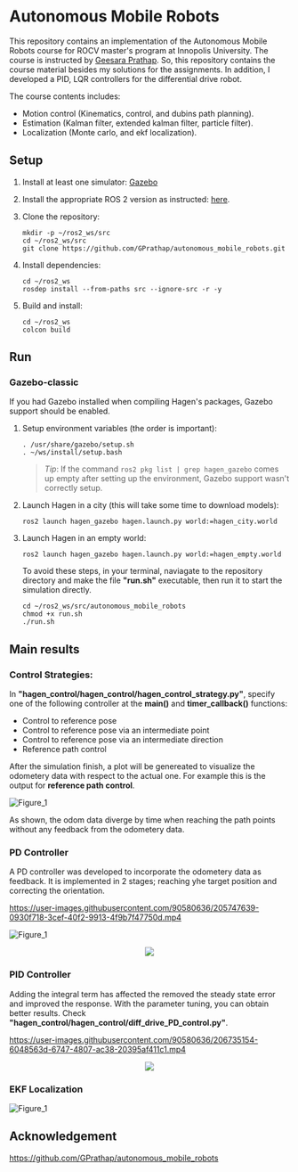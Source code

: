 # Autonomous Mobile Robots

This repository contains an implementation of the Autonomous Mobile Robots course for ROCV master's program at Innopolis University. The course is instructed by [Geesara Prathap](https://github.com/GPrathap). So, this repository contains the course material besides my solutions for the assignments. In addition, I developed a PID, LQR controllers for the differential drive robot. 

The course contents includes:
- Motion control (Kinematics, control, and dubins path planning).
- Estimation (Kalman filter, extended kalman filter, particle filter).
- Localization (Monte carlo, and ekf localization).

## Setup

1. Install at least one simulator:
   [Gazebo](http://gazebosim.org/tutorials?cat=install) 

2. Install the appropriate ROS 2 version as instructed:
   [here](https://index.ros.org/doc/ros2/Installation/Linux-Install-Debians/).

3. Clone the repository:
    
       mkdir -p ~/ros2_ws/src
       cd ~/ros2_ws/src
       git clone https://github.com/GPrathap/autonomous_mobile_robots.git

4. Install dependencies:

       cd ~/ros2_ws
       rosdep install --from-paths src --ignore-src -r -y

5. Build and install:

       cd ~/ros2_ws
       colcon build

## Run

### Gazebo-classic

If you had Gazebo installed when compiling Hagen's packages, Gazebo support should be enabled.

1. Setup environment variables (the order is important):

       . /usr/share/gazebo/setup.sh
       . ~/ws/install/setup.bash

   > *Tip*: If the command `ros2 pkg list | grep hagen_gazebo` comes up empty after setting up the environment, 
     Gazebo support wasn't correctly setup.

2. Launch Hagen in a city (this will take some time to download models):

       ros2 launch hagen_gazebo hagen.launch.py world:=hagen_city.world

3. Launch Hagen in an empty world:

       ros2 launch hagen_gazebo hagen.launch.py world:=hagen_empty.world
        
   To avoid these steps, in your terminal, naviagate to the repository directory and make the file **"run.sh"** executable, then run it to start the simulation directly.
    
       cd ~/ros2_ws/src/autonomous_mobile_robots
       chmod +x run.sh
       ./run.sh


## Main results

### Control Strategies:
In **"hagen_control/hagen_control/hagen_control_strategy.py"**, specify one of the following controller at the **main()** and **timer_callback()** functions:
- Control to reference pose
- Control to reference pose via an intermediate point
- Control to reference pose via an intermediate direction
- Reference path control

After the simulation finish, a plot will be genereated to visualize the odometery data with respect to the actual one. 
For example this is the output for **reference path control**.


![Figure_1](https://user-images.githubusercontent.com/90580636/205742442-8d85d9fe-d796-46a2-90dc-d46950d02255.png)
<!-- <p float="left">
    <img src="https://user-images.githubusercontent.com/90580636/205742442-8d85d9fe-d796-46a2-90dc-d46950d02255.png" width="600" height="450" />
</p> -->

As shown, the odom data diverge by time when reaching the path points without any feedback from the odometery data.

### PD Controller

A PD controller was developed to incorporate the odometery data as feedback. It is implemented in 2 stages; reaching yhe target position and correcting the orientation. 

https://user-images.githubusercontent.com/90580636/205747639-0930f718-3cef-40f2-9913-4f9b7f47750d.mp4

![Figure_1](https://user-images.githubusercontent.com/90580636/205747519-f6d9cff2-db78-448a-bbf1-0c6f8e797446.png)

<p align="center">
    <img src="https://user-images.githubusercontent.com/90580636/205748797-a46efa4d-4f1b-4f1b-a161-5048ac3e13c6.png"/>
</p>
 
### PID Controller

Adding the integral term has affected the removed the steady state error and improved the response. With the parameter tuning, you can obtain better results. Check **"hagen_control/hagen_control/diff_drive_PD_control.py"**.

https://user-images.githubusercontent.com/90580636/206735154-6048563d-6747-4807-ac38-20395af411c1.mp4

<p align="center">
    <img src="https://user-images.githubusercontent.com/90580636/206735209-ba78dfee-7d1d-4d6b-aa9d-0103e8b11dcf.png"/>
</p>


### EKF Localization

![Figure_1](https://user-images.githubusercontent.com/90580636/205748556-8123b8fe-563d-4638-9a0a-b209e3661b0b.png)


## Acknowledgement

https://github.com/GPrathap/autonomous_mobile_robots

